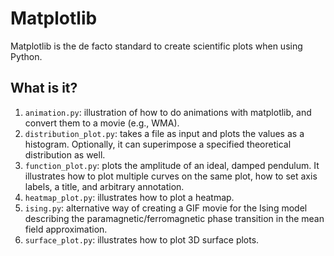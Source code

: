 Matplotlib
==========

Matplotlib is the de facto standard to create scientific plots when using
Python.


What is it?
-----------
1. `animation.py`: illustration of how to do animations with matplotlib,
    and convert them to a movie (e.g., WMA).
1. `distribution_plot.py`: takes a file as input and plots the values as a
   histogram.  Optionally, it can superimpose a specified theoretical
   distribution as well.
1. `function_plot.py`: plots the amplitude of an ideal, damped pendulum.
   It illustrates how to plot multiple curves on the same plot, how to set
   axis labels, a title, and arbitrary annotation.
1. `heatmap_plot.py`: illustrates how to plot a heatmap.
1. `ising.py`: alternative way of creating a GIF movie for the Ising model
    describing the paramagnetic/ferromagnetic phase transition in the mean
    field approximation.
1. `surface_plot.py`: illustrates how to plot 3D surface plots.
